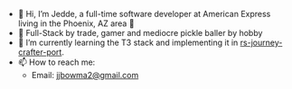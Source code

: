 - 👋 Hi, I’m Jedde, a full-time software developer at American Express living in the Phoenix, AZ area 🌇
- 👀 Full-Stack by trade, gamer and mediocre pickle baller by hobby
- 🌱 I’m currently learning the T3 stack and implementing it in [rs-journey-crafter-port](https://github.com/jjbowman2/rs-journey-crafter-port).
- 📫 How to reach me:
  -  Email: jjbowma2@gmail.com

<!---
jjbowman2/jjbowman2 is a ✨ special ✨ repository because its `README.md` (this file) appears on your GitHub profile.
You can click the Preview link to take a look at your changes.
--->

